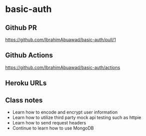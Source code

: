 # basic-auth

## Github PR
https://github.com/IbrahimAbuawad/basic-auth/pull/1
## Github Actions

https://github.com/IbrahimAbuawad/basic-auth/actions

## Heroku URLs




## Class notes
* Learn how to encode and encrypt user information
* Learn how to utilize third party mock api testing such as httpie
* Learn how to send request headers
* Continue to learn how to use MongoDB